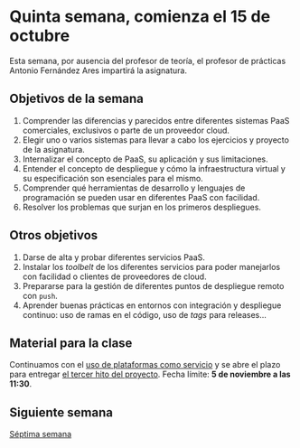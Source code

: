 # Quinta semana, comienza el 15 de octubre

Esta semana, por ausencia del profesor de teoría, el profesor de prácticas Antonio Fernández Ares impartirá la asignatura.

## Objetivos de la semana

1. Comprender las diferencias y parecidos entre diferentes sistemas PaaS comerciales, exclusivos o parte de un proveedor cloud.
2. Elegir uno o varios sistemas para llevar a cabo los ejercicios y proyecto de la asignatura.
3. Internalizar el concepto de PaaS, su aplicación y sus limitaciones.
3. Entender el concepto de despliegue y cómo la infraestructura
   virtual y su especificación son esenciales para el mismo.
4. Comprender qué herramientas de desarrollo y lenguajes de programación 
  se pueden usar en diferentes PaaS con facilidad.
3. Resolver los problemas que surjan en los primeros despliegues.

## Otros objetivos

1. Darse de alta y probar diferentes servicios PaaS.
2. Instalar los *toolbelt* de los diferentes servicios para poder manejarlos con facilidad o clientes de proveedores de cloud.
3. Prepararse para la gestión de diferentes puntos de despliegue remoto con `push`.
4. Aprender buenas prácticas en entornos con integración y despliegue
   continuo: uso de ramas en el código, uso de *tags* para
   releases...

## Material para la clase

Continuamos con el
[uso de plataformas como servicio](http://jj.github.io/IV/documentos/temas/PaaS) y se abre el plazo para entregar [el tercer hito del proyecto](https://jj.github.io/IV/documentos/proyecto/3.PaaS). Fecha límite: **5 de noviembre a las 11:30**.

## Siguiente semana

[Séptima semana](semana-07.md)
